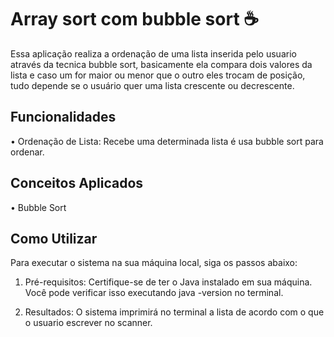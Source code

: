 # Array sort com bubble sort ☕

Essa aplicação realiza a ordenação de uma lista inserida pelo usuario através da tecnica bubble sort, basicamente ela
compara dois valores da lista e caso um for maior ou menor que o outro eles trocam de posição, tudo depende se o usuário
quer uma lista crescente ou decrescente.

## Funcionalidades

• Ordenação de Lista: Recebe uma determinada lista é usa bubble sort para ordenar.

## Conceitos Aplicados

• Bubble Sort

## Como Utilizar

Para executar o sistema na sua máquina local, siga os passos abaixo:

1. Pré-requisitos: Certifique-se de ter o Java instalado em sua máquina. Você pode verificar isso executando java -version no terminal.

2. Resultados: O sistema imprimirá no terminal a lista de acordo com o que o usuario escrever no scanner.
